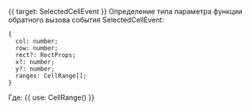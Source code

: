 {{ target: SelectedCellEvent }}
Определение типа параметра функции обратного вызова события SelectedCellEvent:

```
{
  col: number;
  row: number;
  rect?: RectProps;
  x?: number;
  y?: number;
  ranges: CellRange[];
}
```
Где:
{{ use: CellRange() }}